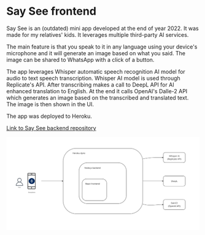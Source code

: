 # Say See frontend

Say See is an (outdated) mini app developed at the end of year 2022. It was made for my relatives' kids. It leverages multiple third-party AI services.

The main feature is that you speak to it in any language using your device's microphone and it will generate an image based on what you said. The image can be shared to WhatsApp with a click of a button.

The app leverages Whisper automatic speech recognition AI model for audio to text speech transcription. Whisper AI model is used through Replicate's API.
After transcribing makes a call to DeepL API for AI enhanced translation to English.
At the end it calls OpenAI's Dalle-2 API which generates an image based on the transcribed and translated text.
The image is then shown in the UI.

The app was deployed to Heroku.

[Link to Say See backend repository](https://github.com/SebaSeba/say-see-backend)

![Say See high level architecture](https://github.com/SebaSeba/say-see/blob/master/say-see.jpg)
